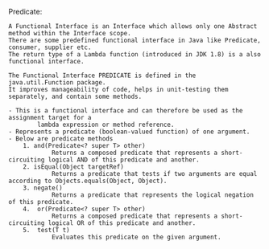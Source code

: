 Predicate:   

    A Functional Interface is an Interface which allows only one Abstract method within the Interface scope. 
    There are some predefined functional interface in Java like Predicate, consumer, supplier etc. 
    The return type of a Lambda function (introduced in JDK 1.8) is a also functional interface.
    
    The Functional Interface PREDICATE is defined in the java.util.Function package. 
    It improves manageability of code, helps in unit-testing them separately, and contain some methods.    

    - This is a functional interface and can therefore be used as the assignment target for a 
            lambda expression or method reference.
    - Represents a predicate (boolean-valued function) of one argument.
    - Below are predicate methods 
        1. and(Predicate<? super T> other)
                Returns a composed predicate that represents a short-circuiting logical AND of this predicate and another.
        2. isEqual(Object targetRef)
                Returns a predicate that tests if two arguments are equal according to Objects.equals(Object, Object).
        3. negate()
                Returns a predicate that represents the logical negation of this predicate.
        4. 	or(Predicate<? super T> other)
                Returns a composed predicate that represents a short-circuiting logical OR of this predicate and another.        
        5. 	test(T t)
                Evaluates this predicate on the given argument.